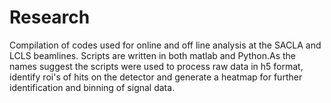 # Research
Compilation of codes used for online and off line analysis at the SACLA and LCLS beamlines.
Scripts are written in both matlab and Python.As the names suggest the scripts were used to process raw data in h5 format,
identify roi's of hits on the detector and generate a heatmap for further identification and binning of signal data.

